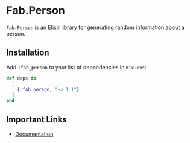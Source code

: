 # Fab.Person

`Fab.Person` is an Elixir library for generating random information about a person.

## Installation

Add `:fab_person` to your list of dependencies in `mix.exs`:

```elixir
def deps do
  [
    {:fab_person, "~> 1.1"}
  ]
end
```

## Important Links

- [Documentation](https://hexdocs.pm/fab_person/)



